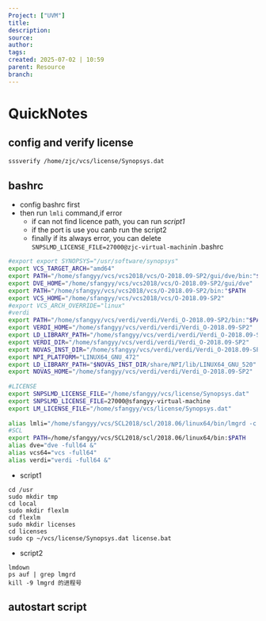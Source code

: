```yaml
---
Project: ["UVM"]
title: 
description: 
source: 
author: 
tags: 
created: 2025-07-02 | 10:59
parent: Resource
branch: 
---
```

# QuickNotes
## config and verify license
```bash
sssverify /home/zjc/vcs/license/Synopsys.dat
```
## bashrc
- config bashrc first
- then run `lmli` command,if error 
	- if can not find licence path, you can run *script1*
	- if the port is use you canb run the script2
	- finally if its always error, you can delete `SNPSLMD_LICENSE_FILE=27000@zjc-virtual-machin`in .bashrc

```bash
#export export SYNOPSYS="/usr/software/synopsys"
export VCS_TARGET_ARCH="amd64"
export PATH="/home/sfangyy/vcs/vcs2018/vcs/O-2018.09-SP2/gui/dve/bin:"$PATH
export DVE_HOME="/home/sfangyy/vcs/vcs2018/vcs/O-2018.09-SP2/gui/dve"
export PATH="/home/sfangyy/vcs/vcs2018/vcs/O-2018.09-SP2/bin:"$PATH
export VCS_HOME="/home/sfangyy/vcs/vcs2018/vcs/O-2018.09-SP2"
#export VCS_ARCH_OVERRIDE="linux"
#verdi
export PATH="/home/sfangyy/vcs/verdi/verdi/Verdi_O-2018.09-SP2/bin:"$PATH
export VERDI_HOME="/home/sfangyy/vcs/verdi/verdi/Verdi_O-2018.09-SP2"
export LD_LIBRARY_PATH="/home/sfangyy/vcs/verdi/verdi/Verdi_O-2018.09-SP2/share/PLI/lib/LINUX64":$LD_LIBRARY_PATH
export VERDI_DIR="/home/sfangyy/vcs/verdi/verdi/Verdi_O-2018.09-SP2"
export NOVAS_INST_DIR="/home/sfangyy/vcs/verdi/verdi/Verdi_O-2018.09-SP2"
export NPI_PLATFORM="LINUX64_GNU_472"
export LD_LIBRARY_PATH="$NOVAS_INST_DIR/share/NPI/lib/LINUX64_GNU_520":$LD_LIBRARY_PATH
export NOVAS_HOME="/home/sfangyy/vcs/verdi/verdi/Verdi_O-2018.09-SP2"
 
#LICENSE
export SNPSLMD_LICENSE_FILE="/home/sfangyy/vcs/license/Synopsys.dat"
export SNPSLMD_LICENSE_FILE=27000@sfangyy-virtual-machine
export LM_LICENSE_FILE="/home/sfangyy/vcs/license/Synopsys.dat"
 
alias lmli="/home/sfangyy/vcs/SCL2018/scl/2018.06/linux64/bin/lmgrd -c /home/sfangyy/vcs/license/Synopsys.dat"
#SCL
export PATH=/home/sfangyy/vcs/SCL2018/scl/2018.06/linux64/bin:$PATH
alias dve="dve -full64 &"
alias vcs64="vcs -full64"
alias verdi="verdi -full64 &"
```

- script1
```
cd /usr
sudo mkdir tmp
cd local
sudo mkdir flexlm
cd flexlm
sudo mkdir licenses
cd licenses
sudo cp ~/vcs/license/Synopsys.dat license.bat
```
- script2
```
lmdown
ps auf | grep lmgrd
kill -9 lmgrd 的进程号
```

## autostart script

